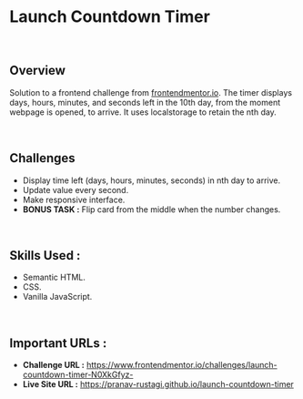 # **Launch Countdown Timer**

<br/>

## Overview
Solution to a frontend challenge from [frontendmentor.io](https://www.frontendmentor.io/solutions). The timer displays days, hours, minutes, and seconds left in the 10th day, from the moment webpage is opened, to arrive. It uses localstorage to retain the nth day.

<br/>

## Challenges
- Display time left (days, hours, minutes, seconds) in nth day to arrive.
- Update value every second.
- Make responsive interface.
- **BONUS TASK :** Flip card from the middle when the number changes.

<br/>

## Skills Used :
- Semantic HTML.
- CSS.
- Vanilla JavaScript.

<br/>

## Important URLs :
- **Challenge URL :** https://www.frontendmentor.io/challenges/launch-countdown-timer-N0XkGfyz-
- **Live Site URL :** https://pranav-rustagi.github.io/launch-countdown-timer